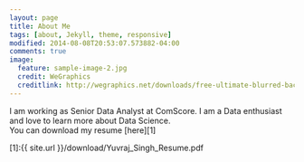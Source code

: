 ```yaml
---
layout: page
title: About Me
tags: [about, Jekyll, theme, responsive]
modified: 2014-08-08T20:53:07.573882-04:00
comments: true
image:
  feature: sample-image-2.jpg
  credit: WeGraphics
  creditlink: http://wegraphics.net/downloads/free-ultimate-blurred-background-pack/
---
```


I am working as Senior Data Analyst at ComScore. I am a Data enthusiast and love to learn more about Data Science.  
You can download my resume [here][1]

[1]:{{ site.url }}/download/Yuvraj_Singh_Resume.pdf
